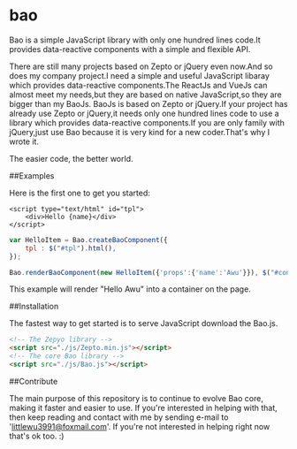 # bao
Bao is a simple JavaScript library with only one hundred lines code.It provides data-reactive components with a simple and flexible API. 

There are still many projects based on Zepto or jQuery even now.And so does my company project.I need a simple and useful JavaScript libaray which provides data-reactive components.The ReactJs and VueJs can almost meet my needs,but they are based on native JavaScript,so they are bigger than my BaoJs.
BaoJs is based on Zepto or jQuery.If your project has already use Zepto or jQuery,it needs only one hundred lines code to use a library which provides data-reactive components.If you are only family with jQuery,just use Bao because it is very kind for a new coder.That's why I wrote it.

The easier code, the better world.

##Examples

Here is the first one to get you started:

```tpl
<script type="text/html" id="tpl">
    <div>Hello {name}</div>
</script>
```

```js
var HelloItem = Bao.createBaoComponent({
    tpl : $("#tpl").html(),
});

Bao.renderBaoComponent(new HelloItem({'props':{'name':'Awu'}}), $("#container"));
```

This example will render "Hello Awu" into a container on the page.

##Installation

The fastest way to get started is to serve JavaScript download the Bao.js.
```html
<!-- The Zepyo library -->
<script src="./js/Zepto.min.js"></script>
<!-- The core Bao library -->
<script src="./js/Bao.js"></script>
```

##Contribute

The main purpose of this repository is to continue to evolve Bao core, making it faster and easier to use. If you're interested in helping with that, then keep reading and contact with me by sending e-mail to 'littlewu3991@foxmail.com'. If you're not interested in helping right now that's ok too. :)
